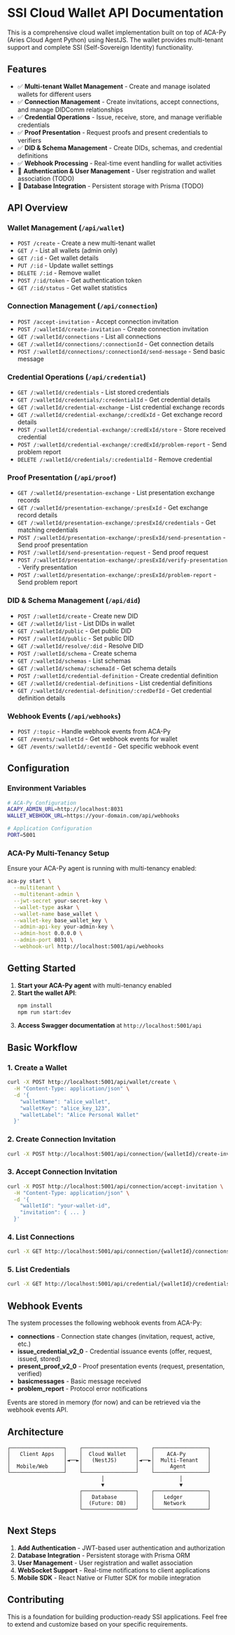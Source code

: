 # SSI Cloud Wallet API Documentation

This is a comprehensive cloud wallet implementation built on top of ACA-Py (Aries Cloud Agent Python) using NestJS. The wallet provides multi-tenant support and complete SSI (Self-Sovereign Identity) functionality.

## Features

- ✅ **Multi-tenant Wallet Management** - Create and manage isolated wallets for different users
- ✅ **Connection Management** - Create invitations, accept connections, and manage DIDComm relationships  
- ✅ **Credential Operations** - Issue, receive, store, and manage verifiable credentials
- ✅ **Proof Presentation** - Request proofs and present credentials to verifiers
- ✅ **DID & Schema Management** - Create DIDs, schemas, and credential definitions
- ✅ **Webhook Processing** - Real-time event handling for wallet activities
- 🔄 **Authentication & User Management** - User registration and wallet association (TODO)
- 🔄 **Database Integration** - Persistent storage with Prisma (TODO)

## API Overview

### Wallet Management (`/api/wallet`)
- `POST /create` - Create a new multi-tenant wallet
- `GET /` - List all wallets (admin only)
- `GET /:id` - Get wallet details
- `PUT /:id` - Update wallet settings
- `DELETE /:id` - Remove wallet
- `POST /:id/token` - Get authentication token
- `GET /:id/status` - Get wallet statistics

### Connection Management (`/api/connection`)
- `POST /accept-invitation` - Accept connection invitation
- `POST /:walletId/create-invitation` - Create connection invitation
- `GET /:walletId/connections` - List all connections
- `GET /:walletId/connections/:connectionId` - Get connection details
- `POST /:walletId/connections/:connectionId/send-message` - Send basic message

### Credential Operations (`/api/credential`)
- `GET /:walletId/credentials` - List stored credentials
- `GET /:walletId/credentials/:credentialId` - Get credential details
- `GET /:walletId/credential-exchange` - List credential exchange records
- `GET /:walletId/credential-exchange/:credExId` - Get exchange record details
- `POST /:walletId/credential-exchange/:credExId/store` - Store received credential
- `POST /:walletId/credential-exchange/:credExId/problem-report` - Send problem report
- `DELETE /:walletId/credentials/:credentialId` - Remove credential

### Proof Presentation (`/api/proof`)
- `GET /:walletId/presentation-exchange` - List presentation exchange records
- `GET /:walletId/presentation-exchange/:presExId` - Get exchange record details
- `GET /:walletId/presentation-exchange/:presExId/credentials` - Get matching credentials
- `POST /:walletId/presentation-exchange/:presExId/send-presentation` - Send proof presentation
- `POST /:walletId/send-presentation-request` - Send proof request
- `POST /:walletId/presentation-exchange/:presExId/verify-presentation` - Verify presentation
- `POST /:walletId/presentation-exchange/:presExId/problem-report` - Send problem report

### DID & Schema Management (`/api/did`)
- `POST /:walletId/create` - Create new DID
- `GET /:walletId/list` - List DIDs in wallet
- `GET /:walletId/public` - Get public DID
- `POST /:walletId/public` - Set public DID
- `GET /:walletId/resolve/:did` - Resolve DID
- `POST /:walletId/schema` - Create schema
- `GET /:walletId/schemas` - List schemas
- `GET /:walletId/schema/:schemaId` - Get schema details
- `POST /:walletId/credential-definition` - Create credential definition
- `GET /:walletId/credential-definitions` - List credential definitions
- `GET /:walletId/credential-definition/:credDefId` - Get credential definition details

### Webhook Events (`/api/webhooks`)
- `POST /:topic` - Handle webhook events from ACA-Py
- `GET /events/:walletId` - Get webhook events for wallet
- `GET /events/:walletId/:eventId` - Get specific webhook event

## Configuration

### Environment Variables

```bash
# ACA-Py Configuration
ACAPY_ADMIN_URL=http://localhost:8031
WALLET_WEBHOOK_URL=https://your-domain.com/api/webhooks

# Application Configuration  
PORT=5001
```

### ACA-Py Multi-Tenancy Setup

Ensure your ACA-Py agent is running with multi-tenancy enabled:

```bash
aca-py start \
  --multitenant \
  --multitenant-admin \
  --jwt-secret your-secret-key \
  --wallet-type askar \
  --wallet-name base_wallet \
  --wallet-key base_wallet_key \
  --admin-api-key your-admin-key \
  --admin-host 0.0.0.0 \
  --admin-port 8031 \
  --webhook-url http://localhost:5001/api/webhooks
```

## Getting Started

1. **Start your ACA-Py agent** with multi-tenancy enabled
2. **Start the wallet API**:
   ```bash
   npm install
   npm run start:dev
   ```
3. **Access Swagger documentation** at `http://localhost:5001/api`

## Basic Workflow

### 1. Create a Wallet
```bash
curl -X POST http://localhost:5001/api/wallet/create \
  -H "Content-Type: application/json" \
  -d '{
    "walletName": "alice_wallet",
    "walletKey": "alice_key_123", 
    "walletLabel": "Alice Personal Wallet"
  }'
```

### 2. Create Connection Invitation
```bash
curl -X POST http://localhost:5001/api/connection/{walletId}/create-invitation
```

### 3. Accept Connection Invitation
```bash  
curl -X POST http://localhost:5001/api/connection/accept-invitation \
  -H "Content-Type: application/json" \
  -d '{
    "walletId": "your-wallet-id",
    "invitation": { ... }
  }'
```

### 4. List Connections
```bash
curl -X GET http://localhost:5001/api/connection/{walletId}/connections
```

### 5. List Credentials
```bash
curl -X GET http://localhost:5001/api/credential/{walletId}/credentials
```

## Webhook Events

The system processes the following webhook events from ACA-Py:

- **connections** - Connection state changes (invitation, request, active, etc.)
- **issue_credential_v2_0** - Credential issuance events (offer, request, issued, stored)
- **present_proof_v2_0** - Proof presentation events (request, presentation, verified)
- **basicmessages** - Basic message received
- **problem_report** - Protocol error notifications

Events are stored in memory (for now) and can be retrieved via the webhook events API.

## Architecture

```
┌─────────────────┐    ┌─────────────────┐    ┌─────────────────┐
│   Client Apps   │    │  Cloud Wallet   │    │    ACA-Py       │
│                 │◄──►│   (NestJS)      │◄──►│  Multi-Tenant   │
│  Mobile/Web     │    │                 │    │     Agent       │
└─────────────────┘    └─────────────────┘    └─────────────────┘
                              │                        │
                              ▼                        ▼
                       ┌─────────────────┐    ┌─────────────────┐
                       │   Database      │    │   Ledger        │
                       │  (Future: DB)   │    │   Network       │
                       └─────────────────┘    └─────────────────┘
```

## Next Steps

1. **Add Authentication** - JWT-based user authentication and authorization
2. **Database Integration** - Persistent storage with Prisma ORM
3. **User Management** - User registration and wallet association
4. **WebSocket Support** - Real-time notifications to client applications
5. **Mobile SDK** - React Native or Flutter SDK for mobile integration

## Contributing

This is a foundation for building production-ready SSI applications. Feel free to extend and customize based on your specific requirements.